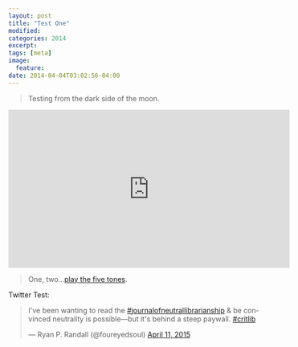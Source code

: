 ```yaml
---
layout: post
title: "Test One"
modified:
categories: 2014
excerpt:
tags: [meta]
image:
  feature:
date: 2014-04-04T03:02:56-04:00
---
```


> Testing from the dark side of the moon.  

<iframe width="560" height="315" src="https://www.youtube.com/embed/UnnGXa7WIGQ" frameborder="0" allowfullscreen></iframe>
<br>

> One, two…[play the five tones](https://www.youtube.com/watch?v=UnnGXa7WIGQ).  

Twitter Test:   

<blockquote class="twitter-tweet" lang="en"><p>I&#39;ve been wanting to read the <a href="https://twitter.com/hashtag/journalofneutrallibrarianship?src=hash">#journalofneutrallibrarianship</a> &amp; be convinced neutrality is possible—but it&#39;s behind a steep paywall. <a href="https://twitter.com/hashtag/critlib?src=hash">#critlib</a></p>&mdash; Ryan P. Randall (@foureyedsoul) <a href="https://twitter.com/foureyedsoul/status/586950229515231232">April 11, 2015</a></blockquote>
<script async src="//platform.twitter.com/widgets.js" charset="utf-8"></script>